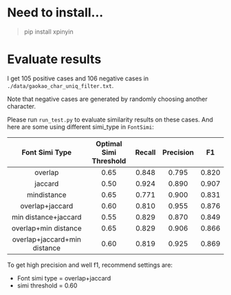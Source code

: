 # Need to install...

 > pip install xpinyin


# Evaluate results

I get 105 positive cases and 106 negative cases in `./data/gaokao_char_uniq_filter.txt`.

Note that negative cases are generated by randomly choosing another character.

Please run `run_test.py` to evaluate similarity results on these cases. And here are some using different simi_type in `FontSimi`:

| Font Simi Type | Optimal Simi Threshold | Recall | Precision | F1 |
| :---: |  :---: |  :---: |  :---: |  :---: | 
| overlap | 0.65  | 0.848 | 0.795 | 0.820  | 
| jaccard | 0.50  | 0.924 | 0.890 | 0.907 | 
| mindistance | 0.65  | 0.771 | 0.900 | 0.831 | 
| overlap+jaccard | 0.60  | 0.810 | 0.955 | 0.876 | 
| min distance+jaccard  | 0.55  | 0.829 | 0.870 | 0.849 | 
| overlap+min distance  | 0.65  | 0.829 | 0.906 | 0.866 | 
| overlap+jaccard+min distance  | 0.60  | 0.819  | 0.925  | 0.869 | 

To get high precision and well f1, recommend settings are:
 - Font simi type = overlap+jaccard
 - simi threshold = 0.60